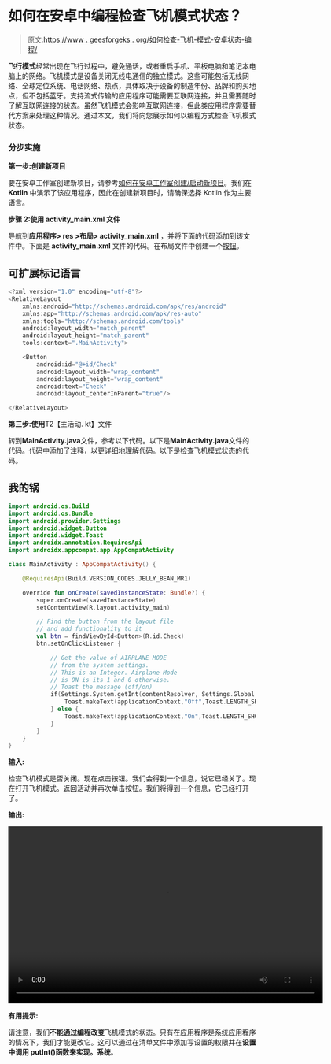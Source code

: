 # 如何在安卓中编程检查飞机模式状态？

> 原文:[https://www . geesforgeks . org/如何检查-飞机-模式-安卓状态-编程/](https://www.geeksforgeeks.org/how-to-check-airplane-mode-state-in-android-programmatically/)

**飞行模式**经常出现在飞行过程中，避免通话，或者重启手机、平板电脑和笔记本电脑上的网络。飞机模式是设备关闭无线电通信的独立模式。这些可能包括无线网络、全球定位系统、电话网络、热点，具体取决于设备的制造年份、品牌和购买地点，但不包括蓝牙。支持流式传输的应用程序可能需要互联网连接，并且需要随时了解互联网连接的状态。虽然飞机模式会影响互联网连接，但此类应用程序需要替代方案来处理这种情况。通过本文，我们将向您展示如何以编程方式检查飞机模式状态。

### **分步实施**

**第一步:创建新项目**

要在安卓工作室创建新项目，请参考[如何在安卓工作室创建/启动新项目](https://www.geeksforgeeks.org/android-how-to-create-start-a-new-project-in-android-studio/)。我们在 **Kotlin** 中演示了该应用程序，因此在创建新项目时，请确保选择 Kotlin 作为主要语言。

**步骤 2:使用 activity_main.xml 文件**

导航到**应用程序> res >布局> activity_main.xml** ，并将下面的代码添加到该文件中。下面是 **activity_main.xml** 文件的代码。在布局文件中创建一个[按钮](https://www.geeksforgeeks.org/button-in-kotlin/)。

## 可扩展标记语言

```kt
<?xml version="1.0" encoding="utf-8"?>
<RelativeLayout 
    xmlns:android="http://schemas.android.com/apk/res/android"
    xmlns:app="http://schemas.android.com/apk/res-auto"
    xmlns:tools="http://schemas.android.com/tools"
    android:layout_width="match_parent"
    android:layout_height="match_parent"
    tools:context=".MainActivity">

    <Button
        android:id="@+id/Check"
        android:layout_width="wrap_content"
        android:layout_height="wrap_content"
        android:text="Check"
        android:layout_centerInParent="true"/>

</RelativeLayout>
```

**第三步:使用**T2【主活动. kt】文件

转到**MainActivity.java**文件，参考以下代码。以下是**MainActivity.java**文件的代码。代码中添加了注释，以更详细地理解代码。以下是检查飞机模式状态的代码。

## 我的锅

```kt
import android.os.Build
import android.os.Bundle
import android.provider.Settings
import android.widget.Button
import android.widget.Toast
import androidx.annotation.RequiresApi
import androidx.appcompat.app.AppCompatActivity

class MainActivity : AppCompatActivity() {

    @RequiresApi(Build.VERSION_CODES.JELLY_BEAN_MR1)

    override fun onCreate(savedInstanceState: Bundle?) {
        super.onCreate(savedInstanceState)
        setContentView(R.layout.activity_main)

        // Find the button from the layout file
        // and add functionality to it
        val btn = findViewById<Button>(R.id.Check)
        btn.setOnClickListener {

            // Get the value of AIRPLANE MODE 
            // from the system settings.
            // This is an Integer. Airplane Mode 
            // is ON is its 1 and 0 otherwise.
            // Toast the message (off/on)
            if(Settings.System.getInt(contentResolver, Settings.Global.AIRPLANE_MODE_ON, 0) == 0){
                Toast.makeText(applicationContext,"Off",Toast.LENGTH_SHORT).show()
            } else {
                Toast.makeText(applicationContext,"On",Toast.LENGTH_SHORT).show()
            }
        }
    }
}
```

**输入:**

检查飞机模式是否关闭。现在点击按钮。我们会得到一个信息，说它已经关了。现在打开飞机模式。返回活动并再次单击按钮。我们将得到一个信息，它已经打开了。

**输出:**

<video class="wp-video-shortcode" id="video-646477-1" width="640" height="360" preload="metadata" controls=""><source type="video/mp4" src="https://media.geeksforgeeks.org/wp-content/uploads/20210713145032/1.mp4?_=1">[https://media.geeksforgeeks.org/wp-content/uploads/20210713145032/1.mp4](https://media.geeksforgeeks.org/wp-content/uploads/20210713145032/1.mp4)</video>

**有用提示:**

请注意，我们**不能通过编程改变**飞机模式的状态。只有在应用程序是系统应用程序的情况下，我们才能更改它。这可以通过在清单文件中添加写设置的权限并在**设置中调用 putInt()函数来实现。系统**。